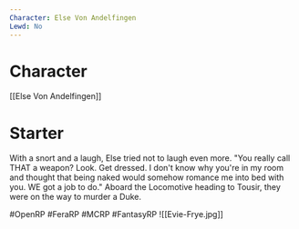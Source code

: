 ```yaml
---
Character: Else Von Andelfingen
Lewd: No
---
```

# Character
[[Else Von Andelfingen]]

# Starter
With a snort and a laugh, Else  tried not to laugh even more. "You really call THAT a weapon? Look. Get dressed. I don't know why you're in my room and thought that being naked would somehow romance me into bed with you. WE got a job to do." Aboard the Locomotive heading to Tousir, they were on the way to murder a Duke.

#OpenRP #FeraRP #MCRP #FantasyRP 
![[Evie-Frye.jpg]]